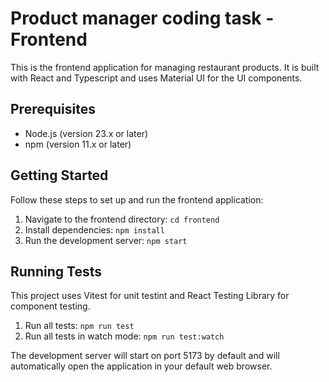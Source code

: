 # Product manager coding task - Frontend

This is the frontend application for managing restaurant products. It is built with React and Typescript and uses Material UI for the UI components.

## Prerequisites

- Node.js (version 23.x or later)
- npm (version 11.x or later)

## Getting Started

Follow these steps to set up and run the frontend application:

1. Navigate to the frontend directory: `cd frontend`
2. Install dependencies: `npm install`
3. Run the development server: `npm start`

## Running Tests

This project uses Vitest for unit testint and React Testing Library for component testing.

1. Run all tests: `npm run test`
2. Run all tests in watch mode: `npm run test:watch`

The development server will start on port 5173 by default and will automatically open the application in your default web browser.
